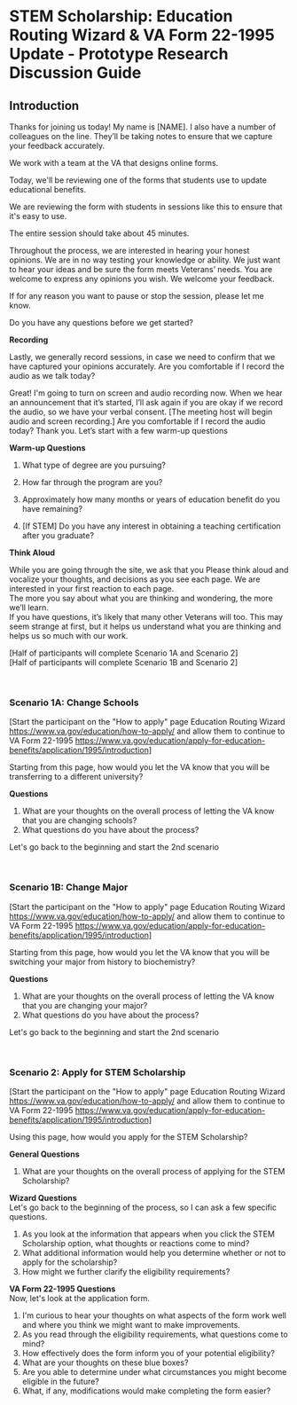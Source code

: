 # STEM Scholarship: Education Routing Wizard & VA Form 22-1995 Update - Prototype Research Discussion Guide 

## Introduction 

Thanks for joining us today! My name is [NAME]. I also have a number of colleagues on the line.  They’ll be taking notes to ensure that we capture your feedback accurately. 

We work with a team at the VA that designs online forms. 

Today, we'll be reviewing one of the forms that students use to update educational benefits.

We are reviewing the form with students in sessions like this to ensure that it's easy to use.

The entire session should take about 45 minutes.

Throughout the process, we are interested in hearing your honest opinions. We are in no way testing your knowledge or ability. We just want to hear your ideas and be sure the form meets Veterans’ needs. 
You are welcome to express any opinions you wish. We welcome your feedback.

If for any reason you want to pause or stop the session, please let me know. 

Do you have any questions before we get started?

**Recording**

Lastly, we generally record sessions, in case we need to confirm that we have captured your opinions accurately. Are you comfortable if I record the audio as we talk today? 

Great! I'm going to turn on screen and audio recording now.  When we hear an announcement that it’s started, I’ll ask again if you are okay if we record the audio, so we have your verbal consent.
[The meeting host will begin audio and screen recording.]
Are you comfortable if I record the audio today?
Thank you. Let’s start with a few warm-up questions 

**Warm-up Questions**

1.	What type of degree are you pursuing?

2.	How far through the program are you?

3.  Approximately how many months or years of education benefit do you have remaining?

4.	[If STEM] Do you have any interest in obtaining a teaching certification after you graduate?

**Think Aloud**

While you are going through the site, we ask that you Please think aloud and vocalize your thoughts, and decisions as you see each page. We are interested in your first reaction to each page.  
The more you say about what you are thinking and wondering, the more we’ll learn.  
If you have questions, it’s likely that many other Veterans will too. 
This may seem strange at first, but it helps us understand what you are thinking and helps us so much with our work.

[Half of participants will complete Scenario 1A and Scenario 2]  
[Half of participants will complete Scenario 1B and Scenario 2]


&nbsp; 
&nbsp; 

### Scenario 1A: Change Schools

[Start the participant on the "How to apply" page Education Routing Wizard  
https://www.va.gov/education/how-to-apply/ and allow them to continue to VA Form 22-1995
https://www.va.gov/education/apply-for-education-benefits/application/1995/introduction]

Starting from this page, how would you let the VA know that you will be transferring to a different university?

**Questions**
1. What are your thoughts on the overall process of letting the VA know that you are changing schools?
2. What questions do you have about the process?

Let's go back to the beginning and start the 2nd scenario 

&nbsp; 
&nbsp; 

### Scenario 1B: Change Major

[Start the participant on the "How to apply" page Education Routing Wizard  
https://www.va.gov/education/how-to-apply/ and allow them to continue to VA Form 22-1995
https://www.va.gov/education/apply-for-education-benefits/application/1995/introduction]

Starting from this page, how would you let the VA know that you will be switching your major from history to biochemistry?

**Questions**
1. What are your thoughts on the overall process of letting the VA know that you are changing your major?
2. What questions do you have about the process?

Let's go back to the beginning and start the 2nd scenario  

&nbsp; 
&nbsp; 

### Scenario 2: Apply for STEM Scholarship

[Start the participant on the "How to apply" page Education Routing Wizard  
https://www.va.gov/education/how-to-apply/ and allow them to continue to VA Form 22-1995
https://www.va.gov/education/apply-for-education-benefits/application/1995/introduction]
  
Using this page, how would you apply for the STEM Scholarship?

**General Questions**
1. What are your thoughts on the overall process of applying for the STEM Scholarship?

**Wizard Questions**  
Let's go back to the beginning of the process, so I can ask a few specific questions.  
1. As you look at the information that appears when you click the STEM Scholarship option, what thoughts or reactions come to mind?
2. What additional information would help you determine whether or not to apply for the scholarship?
3. How might we further clarify the eligibility requirements? 

**VA Form 22-1995 Questions**  
Now, let's look at the application form.  
1. I'm curious to hear your thoughts on what aspects of the form work well and where you think we might want to make improvements. 
2. As you read through the eligibility requirements, what questions come to mind?
3. How effectively does the form inform you of your potential eligibility?
4. What are your thoughts on these blue boxes? 
5. Are you able to determine under what circumstances you might become eligible in the future?
6. What, if any, modifications would make completing the form easier?
